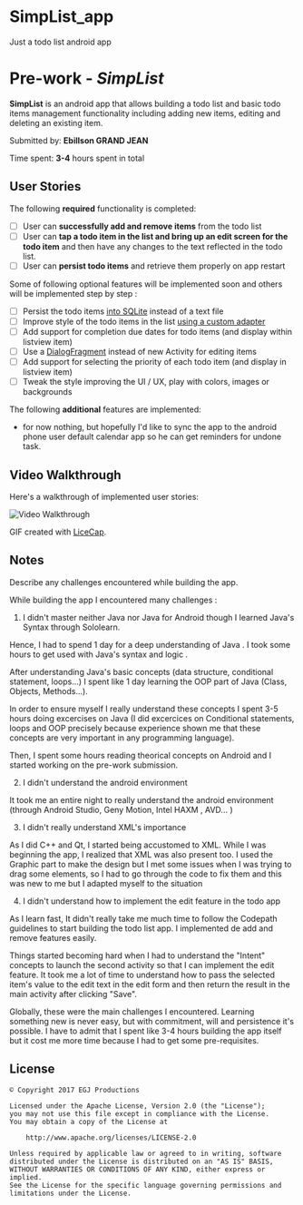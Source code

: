 # SimpList_app
Just a todo list android app

# Pre-work - *SimpList*

**SimpList** is an android app that allows building a todo list and basic todo items management functionality including adding new items, editing and deleting an existing item.

Submitted by: **Ebillson GRAND JEAN**

Time spent: **3-4** hours spent in total

## User Stories

The following **required** functionality is completed:

* [ ] User can **successfully add and remove items** from the todo list
* [ ] User can **tap a todo item in the list and bring up an edit screen for the todo item** and then have any changes to the text reflected in the todo list.
* [ ] User can **persist todo items** and retrieve them properly on app restart

Some of following optional features will be implemented soon and others will be implemented step by step :

* [ ] Persist the todo items [into SQLite](http://guides.codepath.com/android/Persisting-Data-to-the-Device#sqlite) instead of a text file
* [ ] Improve style of the todo items in the list [using a custom adapter](http://guides.codepath.com/android/Using-an-ArrayAdapter-with-ListView)
* [ ] Add support for completion due dates for todo items (and display within listview item)
* [ ] Use a [DialogFragment](http://guides.codepath.com/android/Using-DialogFragment) instead of new Activity for editing items
* [ ] Add support for selecting the priority of each todo item (and display in listview item)
* [ ] Tweak the style improving the UI / UX, play with colors, images or backgrounds

The following **additional** features are implemented:

* for now nothing, but hopefully I'd like to sync the app to the android phone user default calendar app so he can get reminders for undone task.

## Video Walkthrough

Here's a walkthrough of implemented user stories:

<img src="http://i.imgur.com/FLY6mB6.gif" title='Video Walkthrough' width='' alt='Video Walkthrough' />

GIF created with [LiceCap](http://www.cockos.com/licecap/).

## Notes

Describe any challenges encountered while building the app.


While building the app I encountered many challenges : 

1) I didn't master neither Java nor Java for Android though I learned Java's Syntax through Sololearn.

Hence, I had to spend 1 day for a deep understanding of Java . I took some hours to get used with Java's syntax and logic .

After understanding Java's basic concepts (data structure, conditional statement, loops...) I spent like 1 day learning the OOP part of Java (Class, Objects, Methods...). 

In order to ensure myself I really understand these concepts I spent 3-5 hours doing excercises on Java (I did excercices on Conditional statements, loops and OOP precisely because experience shown me that these concepts are very important in any programming language).

Then, I spent some hours reading theorical concepts on Android and I started working on the pre-work submission.

2) I didn't understand the android environment

It took me an entire night to really understand the android environment (through Android Studio, Geny Motion, Intel HAXM , AVD... )

3) I didn't really understand XML's importance

As I did C++ and Qt, I started being accustomed to XML. While I was beginning the app, I realized that XML was also present too. I used the Graphic part to make the design but I met some issues when I was trying to drag some elements, so I had to go through the code to fix them and this was new to me but I adapted myself to the situation

4) I didn't understand how to implement the edit feature in the todo app

As I learn fast, It didn't really take me much time to follow the Codepath guidelines to start building the todo list app. I implemented de add and remove features easily.

Things started becoming hard when I had to understand the "Intent" concepts to launch the second activity so that I can implement the edit feature. It took me a lot of time to understand how to pass the selected item's value to the edit text in the edit form and then return the result in the main activity after clicking "Save".


Globally, these were the main challenges I encountered. Learning something new is never easy, but with commitment, will and persistence it's possible. I have to admit that I spent like 3-4 hours building the app itself but it cost me more time because I had to get some pre-requisites.           



## License

    © Copyright 2017 EGJ Productions

    Licensed under the Apache License, Version 2.0 (the "License");
    you may not use this file except in compliance with the License.
    You may obtain a copy of the License at

        http://www.apache.org/licenses/LICENSE-2.0

    Unless required by applicable law or agreed to in writing, software
    distributed under the License is distributed on an "AS IS" BASIS,
    WITHOUT WARRANTIES OR CONDITIONS OF ANY KIND, either express or implied.
    See the License for the specific language governing permissions and
    limitations under the License.
